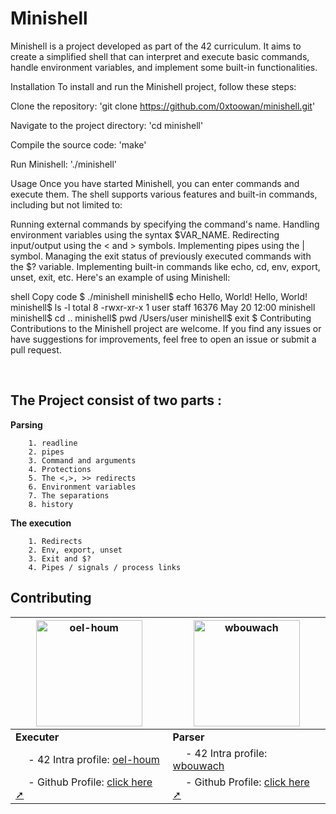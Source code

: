 
#  Minishell

Minishell is a project developed as part of the 42 curriculum. It aims to create a simplified shell that can interpret and execute basic commands, handle environment variables, and implement some built-in functionalities.

Installation
To install and run the Minishell project, follow these steps:

Clone the repository:
'git clone https://github.com/0xtoowan/minishell.git'

Navigate to the project directory:
'cd minishell'

Compile the source code:
'make'

Run Minishell:
'./minishell'

Usage
Once you have started Minishell, you can enter commands and execute them. The shell supports various features and built-in commands, including but not limited to:

Running external commands by specifying the command's name.
Handling environment variables using the syntax $VAR_NAME.
Redirecting input/output using the < and > symbols.
Implementing pipes using the | symbol.
Managing the exit status of previously executed commands with the $? variable.
Implementing built-in commands like echo, cd, env, export, unset, exit, etc.
Here's an example of using Minishell:

shell
Copy code
$ ./minishell
minishell$ echo Hello, World!
Hello, World!
minishell$ ls -l
total 8
-rwxr-xr-x  1 user  staff  16376 May 20 12:00 minishell
minishell$ cd ..
minishell$ pwd
/Users/user
minishell$ exit
$
Contributing
Contributions to the Minishell project are welcome. If you find any issues or have suggestions for improvements, feel free to open an issue or submit a pull request.

<br>

##  The Project consist of two parts :
**Parsing**

        1. readline
        2. pipes
        3. Command and arguments
        4. Protections
        5. The <,>, >> redirects
        6. Environment variables
        7. The separations
        8. history
**The execution**

        1. Redirects
        2. Env, export, unset
        3. Exit and $?
        4. Pipes / signals / process links 

## Contributing 

| <img src="https://github.com/Toowan0x1/Minishell/raw/master/.jpeg" alt="oel-houm" width="170" height="auto"> | <img src="https://github.com/Toowan0x1/Minishell/raw/master/.jpeg" alt="wbouwach" width="170" height="auto"> |
| ------ | ------ |
| **Executer** | **Parser** |
| &emsp; - 42 Intra profile: [oel-houm](https://profile.intra.42.fr/users/oel-houm) | &emsp; - 42 Intra profile: [wbouwach](https://profile.intra.42.fr/users/wbouwach) |
| &emsp; - Github Profile: [click here ➚](https://github.com/toowan0x1) | &emsp; - Github Profile: [click here ➚](https://github.com/bwalidd) |
